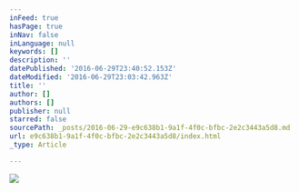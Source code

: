 ```yaml
---
inFeed: true
hasPage: true
inNav: false
inLanguage: null
keywords: []
description: ''
datePublished: '2016-06-29T23:40:52.153Z'
dateModified: '2016-06-29T23:03:42.963Z'
title: ''
author: []
authors: []
publisher: null
starred: false
sourcePath: _posts/2016-06-29-e9c638b1-9a1f-4f0c-bfbc-2e2c3443a5d8.md
url: e9c638b1-9a1f-4f0c-bfbc-2e2c3443a5d8/index.html
_type: Article

---
```

![](https://the-grid-user-content.s3-us-west-2.amazonaws.com/dd7f429a-3d03-4819-9460-a25b36b94e8f.jpg)